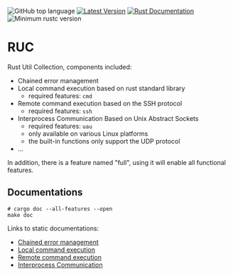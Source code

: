 ![GitHub top language](https://img.shields.io/github/languages/top/rust-util-collections/RUC)
[![Latest Version](https://img.shields.io/crates/v/RUC.svg)](https://crates.io/crates/RUC)
[![Rust Documentation](https://img.shields.io/badge/api-rustdoc-blue.svg)](https://docs.rs/RUC)
![Minimum rustc version](https://img.shields.io/badge/rustc-1.63+-lightgray.svg)

# RUC

Rust Util Collection, components included:

- Chained error management
- Local command execution based on rust standard library
    - required features: `cmd`
- Remote command execution based on the SSH protocol
    - required features: `ssh`
- Interprocess Communication Based on Unix Abstract Sockets
    - required features: `uau`
    - only available on various Linux platforms
    - the built-in functions only support the UDP protocol
- ...

In addition, there is a feature named "full", using it will enable all functional features.

## Documentations

```shell
# cargo doc --all-features --open
make doc
```

Links to static documentations:
- [Chained error management](doc/errmgmt.md)
- [Local command execution](doc/cmd.md)
- [Remote command execution](doc/ssh.md)
- [Interprocess Communication](doc/uau.md)
